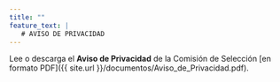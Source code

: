 ```yaml
---
title: ""
feature_text: |
   # AVISO DE PRIVACIDAD
---
```


Lee o descarga el **Aviso de Privacidad** de la Comisión de Selección [en formato PDF]({{ site.url }}/documentos/Aviso_de_Privacidad.pdf).

